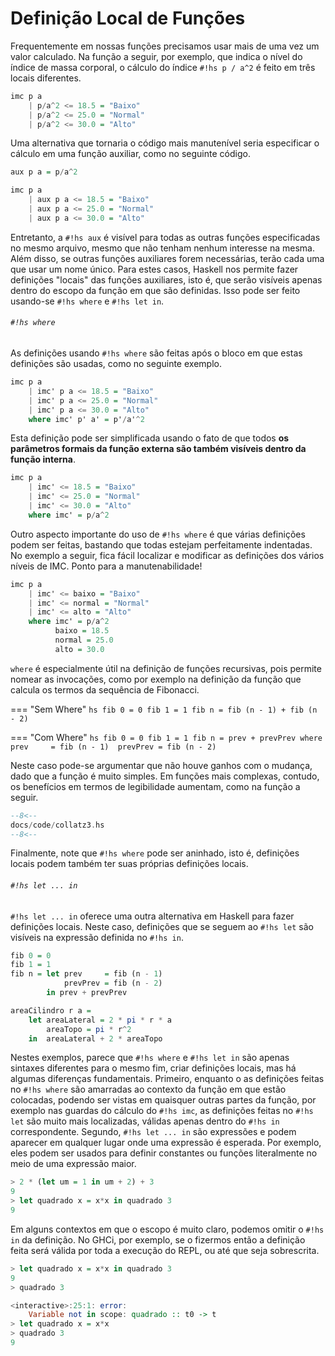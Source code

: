 # Definição Local de Funções

Frequentemente em nossas funções precisamos usar mais de uma vez um valor calculado.
Na função a seguir, por exemplo, que indica o nível do índice de massa corporal, o cálculo do índice `#!hs p / a^2` é feito em três locais diferentes.

```hs
imc p a
    | p/a^2 <= 18.5 = "Baixo"
    | p/a^2 <= 25.0 = "Normal"
    | p/a^2 <= 30.0 = "Alto"
```

Uma alternativa que tornaria o código mais manutenível seria especificar o cálculo em uma função auxiliar, como no seguinte código.

```hs
aux p a = p/a^2

imc p a
    | aux p a <= 18.5 = "Baixo"
    | aux p a <= 25.0 = "Normal"
    | aux p a <= 30.0 = "Alto"
```

Entretanto, a `#!hs aux` é visível para todas as outras funções especificadas no mesmo arquivo, mesmo que não tenham nenhum interesse na mesma. Além disso, se outras funções auxiliares forem necessárias, terão cada uma que usar um nome único.
Para estes casos, Haskell nos permite fazer definições "locais" das funções auxiliares, isto é, que serão visíveis apenas dentro do escopo da função em que são definidas.
Isso pode ser feito usando-se `#!hs where` e `#!hs let in`.

###### `#!hs where`
As definições usando `#!hs where` são feitas após o bloco em que estas definições são usadas, como no seguinte exemplo.

```hs
imc p a
    | imc' p a <= 18.5 = "Baixo"
    | imc' p a <= 25.0 = "Normal"
    | imc' p a <= 30.0 = "Alto"
    where imc' p' a' = p'/a'^2
```

Esta definição pode ser simplificada usando o fato de que todos **os parâmetros formais da função externa são também visíveis dentro da função interna**.

```hs
imc p a
    | imc' <= 18.5 = "Baixo"
    | imc' <= 25.0 = "Normal"
    | imc' <= 30.0 = "Alto"
    where imc' = p/a^2
```

Outro aspecto importante do uso de `#!hs where` é que várias definições podem ser feitas, bastando que todas estejam perfeitamente indentadas.
No exemplo a seguir, fica fácil localizar e modificar as definições dos vários níveis de IMC. Ponto para a manutenabilidade!


```hs
imc p a
    | imc' <= baixo = "Baixo"
    | imc' <= normal = "Normal"
    | imc' <= alto = "Alto"
    where imc' = p/a^2
          baixo = 18.5
          normal = 25.0
          alto = 30.0
```


`where` é especialmente útil na definição de funções recursivas, pois permite nomear as invocações, como por exemplo na definição da função que calcula os termos da sequência de Fibonacci.

=== "Sem Where"
    ```hs
    fib 0 = 0
    fib 1 = 1
    fib n = fib (n - 1) + fib (n - 2)
    ```

=== "Com Where"
    ```hs
    fib 0 = 0
    fib 1 = 1
    fib n = prev + prevPrev
        where prev     = fib (n - 1) 
              prevPrev = fib (n - 2)
    ```

Neste caso pode-se argumentar que não houve ganhos com o mudança, dado que a função é muito simples.
Em funções mais complexas, contudo, os benefícios em termos de legibilidade aumentam, como na função a seguir.

```hs
--8<--
docs/code/collatz3.hs
--8<--
```

Finalmente, note que `#!hs where` pode ser aninhado, isto é, definições locais podem também ter suas próprias definições locais.


###### `#!hs let ... in`
`#!hs let ... in` oferece uma outra alternativa em Haskell para fazer definições locais.
Neste caso, definições que se seguem ao `#!hs let` são visíveis na expressão definida no `#!hs in`.

```hs
fib 0 = 0
fib 1 = 1
fib n = let prev     = fib (n - 1) 
            prevPrev = fib (n - 2)
        in prev + prevPrev

areaCilindro r a = 
    let areaLateral = 2 * pi * r * a
        areaTopo = pi * r^2  
    in  areaLateral + 2 * areaTopo
```

Nestes exemplos, parece que `#!hs where` e `#!hs let in` são apenas sintaxes diferentes para o mesmo fim, criar definições locais, mas há algumas diferenças fundamentais.
Primeiro, enquanto o as definições feitas no `#!hs where` são amarradas ao contexto da função em que estão colocadas, podendo ser vistas em quaisquer outras partes da função, por exemplo nas guardas do cálculo do `#!hs imc`, as definições feitas no `#!hs let` são muito mais localizadas, válidas apenas dentro do `#!hs in` correspondente. 
Segundo, `#!hs let ... in` são expressões e podem aparecer em qualquer lugar onde uma expressão é esperada.
Por exemplo, eles podem ser usados para definir constantes ou funções literalmente no meio de uma expressão maior.

```hs
> 2 * (let um = 1 in um + 2) + 3
9
> let quadrado x = x*x in quadrado 3
9
```

Em alguns contextos em que o escopo é muito claro, podemos omitir o `#!hs in` da definição. No GHCi, por exemplo, se o fizermos então a definição feita será válida por toda a execução do REPL, ou até que seja sobrescrita.

```hs
> let quadrado x = x*x in quadrado 3
9
> quadrado 3

<interactive>:25:1: error:
    Variable not in scope: quadrado :: t0 -> t
> let quadrado x = x*x
> quadrado 3
9
```

